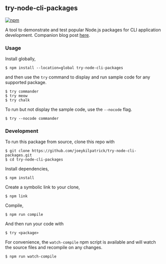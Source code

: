 ## try-node-cli-packages

[![npm](https://img.shields.io/npm/v/try-node-cli-packages)](https://www.npmjs.com/package/try-node-cli-packages)

A tool to demonstrate and test popular Node.js packages for CLI application development. Companion blog post [here](https://blog.kilpatrick.cloud/posts/node-cli-app-packages/).

### Usage

Install globally,

```shell
$ npm install --location=global try-node-cli-packages
```

and then use the `try` command to display and run sample code for any supported package.

```shell
$ try commander
$ try meow
$ try chalk
```

To run but not display the sample code, use the `--nocode` flag.

```shell
$ try --nocode commander
```

### Development

To run this package from source, clone this repo with
```shell
$ git clone https://github.com/joeykilpatrick/try-node-cli-packages.git
$ cd try-node-cli-packages
```
Install dependencies,
```shell
$ npm install
```
Create a symbolic link to your clone,
```shell
$ npm link
```
Compile,
```shell
$ npm run compile
```
And then run your code with
```shell
$ try <package>
```

For convenience, the `watch-compile` npm script is available and will watch the source files and recompile on any changes.

```shell
$ npm run watch-compile
```

